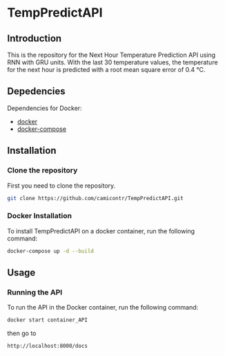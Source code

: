 # TempPredictAPI

## Introduction 
This is the repository for the Next Hour Temperature Prediction API using RNN with GRU units. With the last 30 temperature values, the temperature for the next hour is predicted with a root mean square error of 0.4 °C.

## Depedencies
Dependencies for Docker:
- [docker](https://www.docker.com/)
- [docker-compose](https://docs.docker.com/compose/install/)

## Installation
### Clone the repository
First you need to clone the repository.

```bash
git clone https://github.com/camicontr/TempPredictAPI.git
```

### Docker Installation
To install TempPredictAPI on a docker container, run the following command:

```bash
docker-compose up -d --build
```

## Usage
### Running the API
To run the API in the Docker container, run the following command:

```bash
docker start container_API
```

then go to

```bash
http://localhost:8000/docs
```
